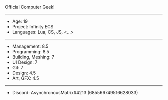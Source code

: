 Official Computer Geek!

------------------------------------------

- Age: 19
- Project: Infinity ECS
- Languages: Lua, CS, JS, <...>

------------------------------------------

- Management: 8.5
- Programming: 8.5
- Building,  Meshing: 7
- UI Design: 7
- Git: 7
- Design: 4.5
- Art, GFX: 4.5

------------------------------------------

- Discord: AsynchronousMatrix#4213 (685566749516628033)

